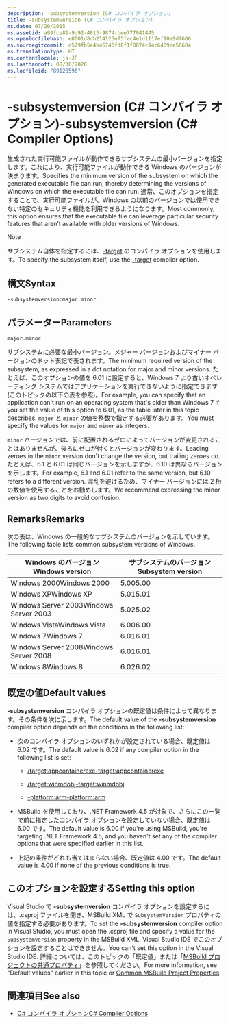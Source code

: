 ```yaml
---
description: -subsystemversion (C# コンパイラ オプション)
title: -subsystemversion (C# コンパイラ オプション)
ms.date: 07/20/2015
ms.assetid: a99fce81-9d92-4813-9874-bee777041445
ms.openlocfilehash: e8001d8db214123e75fec4e1d1117ef90a9df606
ms.sourcegitcommit: d579fb5e4b46745fd0f1f8874c94c6469ce58604
ms.translationtype: HT
ms.contentlocale: ja-JP
ms.lasthandoff: 08/30/2020
ms.locfileid: "89128596"
---
```

# <a name="-subsystemversion-c-compiler-options"></a><span data-ttu-id="81792-103">-subsystemversion (C# コンパイラ オプション)</span><span class="sxs-lookup"><span data-stu-id="81792-103">-subsystemversion (C# Compiler Options)</span></span>

<span data-ttu-id="81792-104">生成された実行可能ファイルが動作できるサブシステムの最小バージョンを指定します。これにより、実行可能ファイルが動作できる Windows のバージョンが決まります。</span><span class="sxs-lookup"><span data-stu-id="81792-104">Specifies the minimum version of the subsystem on which the generated executable file can run, thereby determining the versions of Windows on which the executable file can run.</span></span> <span data-ttu-id="81792-105">通常、このオプションを指定することで、実行可能ファイルが、Windows の以前のバージョンでは使用できない特定のセキュリティ機能を利用できるようになります。</span><span class="sxs-lookup"><span data-stu-id="81792-105">Most commonly, this option ensures that the executable file can leverage particular security features that aren’t available with older versions of Windows.</span></span>

> [!NOTE]
> <span data-ttu-id="81792-106">サブシステム自体を指定するには、[-target](./target-compiler-option.md) のコンパイラ オプションを使用します。</span><span class="sxs-lookup"><span data-stu-id="81792-106">To specify the subsystem itself, use the [-target](./target-compiler-option.md) compiler option.</span></span>

## <a name="syntax"></a><span data-ttu-id="81792-107">構文</span><span class="sxs-lookup"><span data-stu-id="81792-107">Syntax</span></span>

```console
-subsystemversion:major.minor
```

## <a name="parameters"></a><span data-ttu-id="81792-108">パラメーター</span><span class="sxs-lookup"><span data-stu-id="81792-108">Parameters</span></span>

`major.minor`

<span data-ttu-id="81792-109">サブシステムに必要な最小バージョン。メジャー バージョンおよびマイナー バージョンのドット表記で表されます。</span><span class="sxs-lookup"><span data-stu-id="81792-109">The minimum required version of the subsystem, as expressed in a dot notation for major and minor versions.</span></span> <span data-ttu-id="81792-110">たとえば、このオプションの値を 6.01 に設定すると、Windows 7 より古いオペレーティング システムではアプリケーションを実行できないように指定できます (このトピックの以下の表を参照)。</span><span class="sxs-lookup"><span data-stu-id="81792-110">For example, you can specify that an application can't run on an operating system that's older than Windows 7 if you set the value of this option to 6.01, as the table later in this topic describes.</span></span> <span data-ttu-id="81792-111">`major` と `minor` の値を整数で指定する必要があります。</span><span class="sxs-lookup"><span data-stu-id="81792-111">You must specify the values for `major` and `minor` as integers.</span></span>

<span data-ttu-id="81792-112">`minor` バージョンでは、前に配置されるゼロによってバージョンが変更されることはありませんが、後ろにゼロが付くとバージョンが変わります。</span><span class="sxs-lookup"><span data-stu-id="81792-112">Leading zeroes in the `minor` version don't change the version, but trailing zeroes do.</span></span> <span data-ttu-id="81792-113">たとえば、6.1 と 6.01 は同じバージョンを示しますが、6.10 は異なるバージョンを示します。</span><span class="sxs-lookup"><span data-stu-id="81792-113">For example, 6.1 and 6.01 refer to the same version, but 6.10 refers to a different version.</span></span> <span data-ttu-id="81792-114">混乱を避けるため、マイナー バージョンには 2 桁の数値を使用することをお勧めします。</span><span class="sxs-lookup"><span data-stu-id="81792-114">We recommend expressing the minor version as two digits to avoid confusion.</span></span>

## <a name="remarks"></a><span data-ttu-id="81792-115">Remarks</span><span class="sxs-lookup"><span data-stu-id="81792-115">Remarks</span></span>

<span data-ttu-id="81792-116">次の表は、Windows の一般的なサブシステムのバージョンを示しています。</span><span class="sxs-lookup"><span data-stu-id="81792-116">The following table lists common subsystem versions of Windows.</span></span>

|<span data-ttu-id="81792-117">Windows のバージョン</span><span class="sxs-lookup"><span data-stu-id="81792-117">Windows version</span></span>|<span data-ttu-id="81792-118">サブシステムのバージョン</span><span class="sxs-lookup"><span data-stu-id="81792-118">Subsystem version</span></span>|
|---------------------|-----------------------|
|<span data-ttu-id="81792-119">Windows 2000</span><span class="sxs-lookup"><span data-stu-id="81792-119">Windows 2000</span></span>|<span data-ttu-id="81792-120">5.00</span><span class="sxs-lookup"><span data-stu-id="81792-120">5.00</span></span>|
|<span data-ttu-id="81792-121">Windows XP</span><span class="sxs-lookup"><span data-stu-id="81792-121">Windows XP</span></span>|<span data-ttu-id="81792-122">5.01</span><span class="sxs-lookup"><span data-stu-id="81792-122">5.01</span></span>|
|<span data-ttu-id="81792-123">Windows Server 2003</span><span class="sxs-lookup"><span data-stu-id="81792-123">Windows Server 2003</span></span>|<span data-ttu-id="81792-124">5.02</span><span class="sxs-lookup"><span data-stu-id="81792-124">5.02</span></span>|
|<span data-ttu-id="81792-125">Windows Vista</span><span class="sxs-lookup"><span data-stu-id="81792-125">Windows Vista</span></span>|<span data-ttu-id="81792-126">6.00</span><span class="sxs-lookup"><span data-stu-id="81792-126">6.00</span></span>|
|<span data-ttu-id="81792-127">Windows 7</span><span class="sxs-lookup"><span data-stu-id="81792-127">Windows 7</span></span>|<span data-ttu-id="81792-128">6.01</span><span class="sxs-lookup"><span data-stu-id="81792-128">6.01</span></span>|
|<span data-ttu-id="81792-129">Windows Server 2008</span><span class="sxs-lookup"><span data-stu-id="81792-129">Windows Server 2008</span></span>|<span data-ttu-id="81792-130">6.01</span><span class="sxs-lookup"><span data-stu-id="81792-130">6.01</span></span>|
|<span data-ttu-id="81792-131">Windows 8</span><span class="sxs-lookup"><span data-stu-id="81792-131">Windows 8</span></span>|<span data-ttu-id="81792-132">6.02</span><span class="sxs-lookup"><span data-stu-id="81792-132">6.02</span></span>|

## <a name="default-values"></a><span data-ttu-id="81792-133">既定の値</span><span class="sxs-lookup"><span data-stu-id="81792-133">Default values</span></span>

<span data-ttu-id="81792-134">**-subsystemversion** コンパイラ オプションの既定値は条件によって異なります。その条件を次に示します。</span><span class="sxs-lookup"><span data-stu-id="81792-134">The default value of the **-subsystemversion** compiler option depends on the conditions in the following list:</span></span>

- <span data-ttu-id="81792-135">次のコンパイラ オプションのいずれかが設定されている場合、既定値は 6.02 です。</span><span class="sxs-lookup"><span data-stu-id="81792-135">The default value is 6.02 if any compiler option in the following list is set:</span></span>

  - [<span data-ttu-id="81792-136">/target:appcontainerexe</span><span class="sxs-lookup"><span data-stu-id="81792-136">-target:appcontainerexe</span></span>](./target-appcontainerexe-compiler-option.md)

  - [<span data-ttu-id="81792-137">/target:winmdobj</span><span class="sxs-lookup"><span data-stu-id="81792-137">-target:winmdobj</span></span>](./target-winmdobj-compiler-option.md)

  - [<span data-ttu-id="81792-138">-platform:arm</span><span class="sxs-lookup"><span data-stu-id="81792-138">-platform:arm</span></span>](./platform-compiler-option.md)

- <span data-ttu-id="81792-139">MSBuild を使用しており、.NET Framework 4.5 が対象で、さらにこの一覧で前に指定したコンパイラ オプションを設定していない場合、既定値は 6.00 です。</span><span class="sxs-lookup"><span data-stu-id="81792-139">The default value is 6.00 if you're using MSBuild, you're targeting .NET Framework 4.5, and you haven't set any of the compiler options that were specified earlier in this list.</span></span>

- <span data-ttu-id="81792-140">上記の条件がどれも当てはまらない場合、既定値は 4.00 です。</span><span class="sxs-lookup"><span data-stu-id="81792-140">The default value is 4.00 if none of the previous conditions is true.</span></span>

## <a name="setting-this-option"></a><span data-ttu-id="81792-141">このオプションを設定する</span><span class="sxs-lookup"><span data-stu-id="81792-141">Setting this option</span></span>

<span data-ttu-id="81792-142">Visual Studio で **-subsystemversion** コンパイラ オプションを設定するには、.csproj ファイルを開き、MSBuild XML で `SubsystemVersion` プロパティの値を指定する必要があります。</span><span class="sxs-lookup"><span data-stu-id="81792-142">To set the **-subsystemversion** compiler option in Visual Studio, you must open the .csproj file and specify a value for the `SubsystemVersion` property in the MSBuild XML.</span></span> <span data-ttu-id="81792-143">Visual Studio IDE でこのオプションを設定することはできません。</span><span class="sxs-lookup"><span data-stu-id="81792-143">You can't set this option in the Visual Studio IDE.</span></span> <span data-ttu-id="81792-144">詳細については、このトピックの「既定値」または「[MSBuild プロジェクトの共通プロパティ](/visualstudio/msbuild/common-msbuild-project-properties)」を参照してください。</span><span class="sxs-lookup"><span data-stu-id="81792-144">For more information, see "Default values" earlier in this topic or [Common MSBuild Project Properties](/visualstudio/msbuild/common-msbuild-project-properties).</span></span>

## <a name="see-also"></a><span data-ttu-id="81792-145">関連項目</span><span class="sxs-lookup"><span data-stu-id="81792-145">See also</span></span>

- [<span data-ttu-id="81792-146">C# コンパイラ オプション</span><span class="sxs-lookup"><span data-stu-id="81792-146">C# Compiler Options</span></span>](./index.md)
